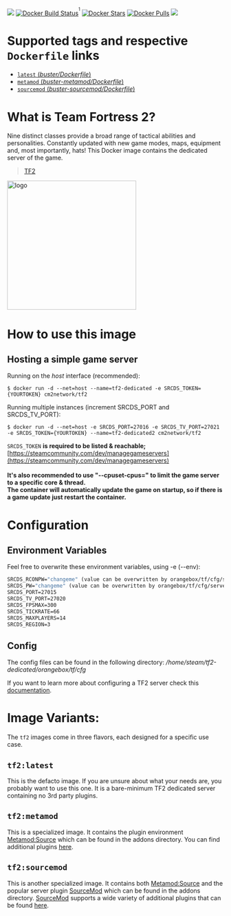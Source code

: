 [![](https://img.shields.io/codacy/grade/e201fa6b35074864b200eaf558563a22.svg)](https://hub.docker.com/r/cm2network/csgo/) [![Docker Build Status](https://img.shields.io/badge/docker%20build-passing-brightgreen.svg)](https://hub.docker.com/r/cm2network/csgo/)<sup><sup>1</sup></sup> [![Docker Stars](https://img.shields.io/docker/stars/cm2network/csgo.svg)](https://hub.docker.com/r/cm2network/csgo/) [![Docker Pulls](https://img.shields.io/docker/pulls/cm2network/csgo.svg)](https://hub.docker.com/r/cm2network/csgo/) [![](https://images.microbadger.com/badges/image/cm2network/csgo.svg)](https://microbadger.com/images/cm2network/csgo)
# Supported tags and respective `Dockerfile` links
-	[`latest` (*buster/Dockerfile*)](https://github.com/CM2Walki/TF2/blob/master/buster/Dockerfile)
-	[`metamod` (*buster-metamod/Dockerfile*)](https://github.com/CM2Walki/TF2/blob/master/buster-metamod/Dockerfile)
-	[`sourcemod` (*buster-sourcemod/Dockerfile*)](https://github.com/CM2Walki/TF2/blob/master/buster-sourcemod/Dockerfile)

# What is Team Fortress 2?
Nine distinct classes provide a broad range of tactical abilities and personalities. Constantly updated with new game modes, maps, equipment and, most importantly, hats!
This Docker image contains the dedicated server of the game.

>  [TF2](https://store.steampowered.com/app/440/Team_Fortress_2/)

<img src="http://www.teamfortress.com/workshop/images/tf_logo.png" alt="logo" width="300"/></img>

# How to use this image
## Hosting a simple game server

Running on the *host* interface (recommended):<br/>
```console
$ docker run -d --net=host --name=tf2-dedicated -e SRCDS_TOKEN={YOURTOKEN} cm2network/tf2
```

Running multiple instances (increment SRCDS_PORT and SRCDS_TV_PORT):
```console
$ docker run -d --net=host -e SRCDS_PORT=27016 -e SRCDS_TV_PORT=27021 -e SRCDS_TOKEN={YOURTOKEN} --name=tf2-dedicated2 cm2network/tf2
```

`SRCDS_TOKEN` **is required to be listed & reachable;** [https://steamcommunity.com/dev/managegameservers](https://steamcommunity.com/dev/managegameservers)<br/><br/>
**It's also recommended to use "--cpuset-cpus=" to limit the game server to a specific core & thread.**<br/>
**The container will automatically update the game on startup, so if there is a game update just restart the container.**

# Configuration
## Environment Variables
Feel free to overwrite these environment variables, using -e (--env): 
```dockerfile
SRCDS_RCONPW="changeme" (value can be overwritten by orangebox/tf/cfg/server.cfg) 
SRCDS_PW="changeme" (value can be overwritten by orangebox/tf/cfg/server.cfg) 
SRCDS_PORT=27015
SRCDS_TV_PORT=27020
SRCDS_FPSMAX=300
SRCDS_TICKRATE=66
SRCDS_MAXPLAYERS=14
SRCDS_REGION=3
```
## Config
The config files can be found in the following directory: */home/steam/tf2-dedicated/orangebox/tf/cfg*

If you want to learn more about configuring a TF2 server check this [documentation](https://wiki.teamfortress.com/wiki/Dedicated_server_configuration).

# Image Variants:
The `tf2` images come in three flavors, each designed for a specific use case.

## `tf2:latest`
This is the defacto image. If you are unsure about what your needs are, you probably want to use this one. It is a bare-minimum TF2 dedicated server containing no 3rd party plugins.<br/>

## `tf2:metamod`
This is a specialized image. It contains the plugin environment [Metamod:Source](https://www.sourcemm.net) which can be found in the addons directory. You can find additional plugins [here](https://www.sourcemm.net/plugins).

## `tf2:sourcemod`
This is another specialized image. It contains both [Metamod:Source](https://www.sourcemm.net) and the popular server plugin [SourceMod](https://www.sourcemod.net) which can be found in the addons directory. [SourceMod](https://www.sourcemod.net) supports a wide variety of additional plugins that can be found [here](https://www.sourcemod.net/plugins.php).
